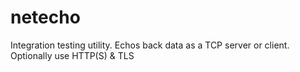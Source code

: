 netecho
=======

Integration testing utility. Echos back data as a TCP server or client. Optionally use HTTP(S) &amp; TLS